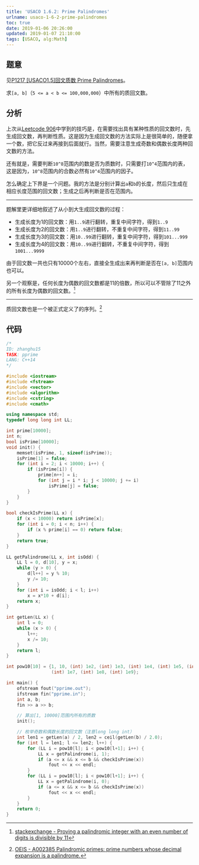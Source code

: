```yaml
---
title: 'USACO 1.6.2: Prime Palindromes'
urlname: usaco-1-6-2-prime-palindromes
toc: true
date: 2019-01-06 20:26:00
updated: 2019-01-07 21:10:00
tags: [USACO, alg:Math]
---
```


## 题意

见[P1217 \[USACO1.5\]回文质数 Prime Palindromes](https://www.luogu.org/problemnew/show/P1217)。

求`[a, b]`（`5 <= a < b <= 100,000,000`）中所有的质回文数。

## 分析

上次从[Leetcode 906](/post/leetcode-906-super-palindromes)中学到的技巧是，在需要找出具有某种性质的回文数时，先生成回文数，再判断性质。这是因为生成回文数的方法实际上是很简单的，随便拿一个数，把它反过来再接到后面就行。当然，需要注意生成奇数和偶数长度两种回文数的方法。

还有就是，需要判断`10^8`范围内的数是否为质数时，只需要打`10^4`范围内的表，这是因为，`10^8`范围内的合数必然有`10^4`范围内的因子。

怎么确定上下界是一个问题。我的方法是分别计算出`a`和`b`的长度，然后只生成在相应长度范围的回文数；生成之后再判断是否在范围内。

---

题解里更详细地叙述了从小到大生成回文数的过程：

* 生成长度为1的回文数：用`1..9`进行翻转，重复中间字符，得到`1..9`
* 生成长度为2的回文数：用`1..9`进行翻转，不重复中间字符，得到`11..99`
* 生成长度为3的回文数：用`10..99`进行翻转，重复中间字符，得到`101...999`
* 生成长度为4的回文数：用`10..99`进行翻转，不重复中间字符，得到`1001...9999`

由于回文数一共也只有10000个左右，直接全生成出来再判断是否在`[a, b]`范围内也可以。

另一个观察是，任何长度为偶数的回文数都是11的倍数，所以可以不管除了11之外的所有长度为偶数的回文数。[^11]

[^11]: [stackexchange - Proving a palindromic integer with an even number of digits is divisible by 11](https://math.stackexchange.com/a/985360)

---

质回文数也是一个被正式定义了的序列。[^oeis]

[^oeis]: [OEIS - A002385 Palindromic primes: prime numbers whose decimal expansion is a palindrome.](https://oeis.org/A002385)

## 代码

```cpp
/*
ID: zhanghu15
TASK: pprime
LANG: C++14
*/

#include <iostream>
#include <fstream>
#include <vector>
#include <algorithm>
#include <cstring>
#include <cmath>

using namespace std;
typedef long long int LL;

int prime[10000];
int n;
bool isPrime[10000];
void init() {
    memset(isPrime, 1, sizeof(isPrime));
    isPrime[1] = false;
    for (int i = 2; i < 10000; i++) {
        if (isPrime[i]) {
            prime[n++] = i;
            for (int j = i * i; j < 10000; j += i)
                isPrime[j] = false;
        }
    }
}

bool checkIsPrime(LL x) {
    if (x < 10000) return isPrime[x];
    for (int i = 0; i < n; i++) {
        if (x % prime[i] == 0) return false;
    }
    return true;
}

LL getPalindrome(LL x, int isOdd) {
    LL l = 0, d[10], y = x;
    while (y > 0) {
        d[l++] = y % 10;
        y /= 10;
    }
    for (int i = isOdd; i < l; i++)
        x = x*10 + d[i];
    return x;
}

int getLen(LL x) {
    int l = 0;
    while (x > 0) {
        l++;
        x /= 10;
    }
    return l;
}

int pow10[10] = {1, 10, (int) 1e2, (int) 1e3, (int) 1e4, (int) 1e5, (int) 1e6, 
                 (int) 1e7, (int) 1e8, (int) 1e9};

int main() {
    ofstream fout("pprime.out");
    ifstream fin("pprime.in");
    int a, b;
    fin >> a >> b;

    // 算出[1, 10000]范围内所有的质数
    init();

    // 枚举奇数和偶数长度的回文数（注意long long int）
    int len1 = getLen(a) / 2, len2 = ceil(getLen(b) / 2.0);
    for (int l = len1; l <= len2; l++) {
        for (LL i = pow10[l]; i < pow10[l+1]; i++) {
            LL x = getPalindrome(i, 1);
            if (a <= x && x <= b && checkIsPrime(x))
                fout << x << endl;
        }
        for (LL i = pow10[l]; i < pow10[l+1]; i++) {
            LL x = getPalindrome(i, 0);
            if (a <= x && x <= b && checkIsPrime(x))
                fout << x << endl;
        }
    }
    return 0;
}
```